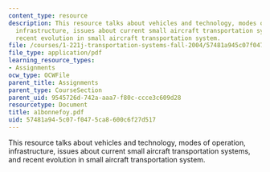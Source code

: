 ```yaml
---
content_type: resource
description: This resource talks about vehicles and technology, modes of operation,
  infrastructure, issues about current small aircraft transportation systems, and
  recent evolution in small aircraft transportation system.
file: /courses/1-221j-transportation-systems-fall-2004/57481a945c07f0475ca8600c6f27d517_a1bonnefoy.pdf
file_type: application/pdf
learning_resource_types:
- Assignments
ocw_type: OCWFile
parent_title: Assignments
parent_type: CourseSection
parent_uid: 9545726d-742a-aaa7-f80c-ccce3c609d28
resourcetype: Document
title: a1bonnefoy.pdf
uid: 57481a94-5c07-f047-5ca8-600c6f27d517
---
```

This resource talks about vehicles and technology, modes of operation, infrastructure, issues about current small aircraft transportation systems, and recent evolution in small aircraft transportation system.